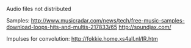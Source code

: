 Audio files not distributed

Samples:
http://www.musicradar.com/news/tech/free-music-samples-download-loops-hits-and-multis-217833/65
http://soundjax.com/

Impulses for convolution:
http://fokkie.home.xs4all.nl/IR.htm